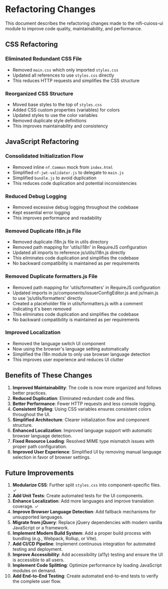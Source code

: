 # Refactoring Changes

This document describes the refactoring changes made to the nifi-cuioss-ui module to improve code quality, maintainability, and performance.

## CSS Refactoring

### Eliminated Redundant CSS File
- Removed `main.css` which only imported `styles.css`
- Updated all references to use `styles.css` directly
- This reduces HTTP requests and simplifies the CSS structure

### Reorganized CSS Structure
- Moved base styles to the top of `styles.css`
- Added CSS custom properties (variables) for colors
- Updated styles to use the color variables
- Removed duplicate style definitions
- This improves maintainability and consistency

## JavaScript Refactoring

### Consolidated Initialization Flow
- Removed inline `nf.Common` mock from `index.html`
- Simplified `nf-jwt-validator.js` to delegate to `main.js`
- Simplified `bundle.js` to avoid duplication
- This reduces code duplication and potential inconsistencies

### Reduced Debug Logging
- Removed excessive debug logging throughout the codebase
- Kept essential error logging
- This improves performance and readability

### Removed Duplicate i18n.js File
- Removed duplicate i18n.js file in utils directory
- Removed path mapping for 'utils/i18n' in RequireJS configuration
- Updated all imports to reference js/utils/i18n.js directly
- This eliminates code duplication and simplifies the codebase
- No backward compatibility is maintained as per requirements

### Removed Duplicate formatters.js File
- Removed path mapping for 'utils/formatters' in RequireJS configuration
- Updated imports in js/components/issuerConfigEditor.js and js/main.js to use 'js/utils/formatters' directly
- Created a placeholder file in utils/formatters.js with a comment indicating it's been removed
- This eliminates code duplication and simplifies the codebase
- No backward compatibility is maintained as per requirements

### Improved Localization
- Removed the language switch UI component
- Now using the browser's language setting automatically
- Simplified the i18n module to only use browser language detection
- This improves user experience and reduces UI clutter

## Benefits of These Changes

1. **Improved Maintainability**: The code is now more organized and follows better practices.
2. **Reduced Duplication**: Eliminated redundant code and files.
3. **Better Performance**: Fewer HTTP requests and less console logging.
4. **Consistent Styling**: Using CSS variables ensures consistent colors throughout the UI.
5. **Simplified Architecture**: Clearer initialization flow and component structure.
6. **Enhanced Localization**: Improved language support with automatic browser language detection.
7. **Fixed Resource Loading**: Resolved MIME type mismatch issues with proper path configuration.
8. **Improved User Experience**: Simplified UI by removing manual language selection in favor of browser settings.

## Future Improvements

1. **Modularize CSS**: Further split `styles.css` into component-specific files. ✓
2. **Add Unit Tests**: Create automated tests for the UI components.
3. **Enhance Localization**: Add more languages and improve translation coverage. ✓
4. **Improve Browser Language Detection**: Add fallback mechanisms for unsupported languages.
5. **Migrate from jQuery**: Replace jQuery dependencies with modern vanilla JavaScript or a framework.
6. **Implement Modern Build System**: Add a proper build process with bundling (e.g., Webpack, Rollup, or Vite).
7. **Add CI/CD Pipeline**: Implement continuous integration for automated testing and deployment.
8. **Improve Accessibility**: Add accessibility (a11y) testing and ensure the UI is accessible to all users.
9. **Implement Code Splitting**: Optimize performance by loading JavaScript modules on demand.
10. **Add End-to-End Testing**: Create automated end-to-end tests to verify the complete user flow.

